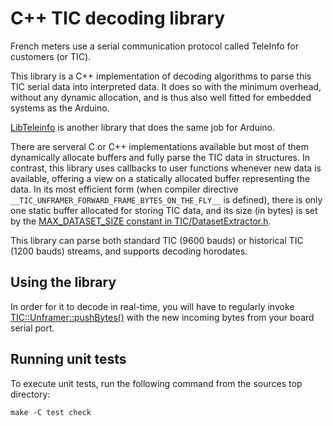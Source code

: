 # C++ TIC decoding library

French meters use a serial communication protocol called TeleInfo for customers (or TIC).

This library is a C++ implementation of decoding algorithms to parse this TIC serial data into interpreted data.
It does so with the minimum overhead, without any dynamic allocation, and is thus also well fitted for embedded systems as the Arduino.

[LibTeleinfo](https://github.com/hallard/LibTeleinfo) is another library that does the same job for Arduino.

There are serveral C or C++ implementations available but most of them dynamically allocate buffers and fully parse the TIC data in structures.
In contrast, this library uses callbacks to user functions whenever new data is available, offering a view on a statically allocated buffer representing the data.
In its most efficient form (when compiler directive `__TIC_UNFRAMER_FORWARD_FRAME_BYTES_ON_THE_FLY__` is defined), there is only one static buffer allocated for storing TIC data, and its size (in bytes) is set by the [MAX_DATASET_SIZE constant in TIC/DatasetExtractor.h](include/TIC/DatasetExtractor.h).

This library can parse both standard TIC (9600 bauds) or historical TIC (1200 bauds) streams, and supports decoding horodates.

## Using the library

In order for it to decode in real-time, you will have to regularly invoke [TIC::Unframer::pushBytes()](include/TIC/Unframer.h) with the new incoming bytes from your board serial port.

## Running unit tests

To execute unit tests, run the following command from the sources top directory:
```
make -C test check
```